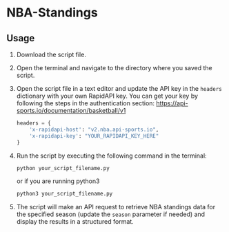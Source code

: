 # NBA-Standings
## Usage

1. Download the script file.

2. Open the terminal and navigate to the directory where you saved the script.

3. Open the script file in a text editor and update the API key in the `headers` dictionary with your own RapidAPI key. You can get your key by following the steps in the authentication section: https://api-sports.io/documentation/basketball/v1 

   ```python
   headers = {
       'x-rapidapi-host': "v2.nba.api-sports.io",
       'x-rapidapi-key': "YOUR_RAPIDAPI_KEY_HERE"
   }
   ```

4. Run the script by executing the following command in the terminal:

   ```bash
   python your_script_filename.py
   ```
   or if you are running python3
   ```bash
   python3 your_script_filename.py
   ```

6. The script will make an API request to retrieve NBA standings data for the specified season (update the `season` parameter if needed) and display the results in a structured format.
